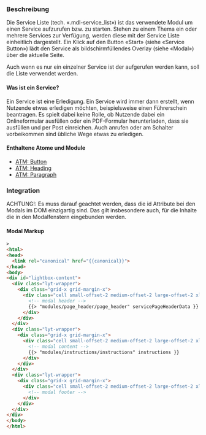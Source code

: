 ### Beschreibung
Die Service Liste (tech. «.mdl-service_list») ist das verwendete Modul um einen Service aufzurufen bzw. zu starten. Stehen zu einem Thema ein oder mehrere Services zur Verfügung, werden diese mit der Service Liste einheitlich dargestellt. Ein Klick auf den Button «Start» (siehe «Service Button») lädt den Service als bildschirmfüllendes Overlay (siehe «Modal») über die aktuelle Seite.
 
Auch wenn es nur ein einzelner Service ist der aufgerufen werden kann, soll die Liste verwendet werden.
 
#### Was ist ein Service?
Ein Service ist eine Erledigung. Ein Service wird immer dann erstellt, wenn Nutzende etwas erledigen möchten, beispielsweise einen Führerschein beantragen. Es spielt dabei keine Rolle, ob Nutzende dabei ein Onlineformular ausfüllen oder ein PDF-Formular herunterladen, dass sie ausfüllen und per Post einreichen. Auch anrufen oder am Schalter vorbeikommen sind übliche Wege etwas zu erledigen.
 
#### Enthaltene Atome und Module
* <a href="../../atoms/button/button.html">ATM: Button</a>
* <a href="../../atoms/headings/headings.html">ATM: Heading</a>
* <a href="../../atoms/paragraph/paragraph.html">ATM: Paragraph</a>
 
### Integration
ACHTUNG!: Es muss darauf geachtet werden, dass die id Attribute bei den Modals im DOM einzigartig sind. Das gilt insbesondere auch, für die Inhalte die in den Modalfenstern eingebunden werden.

#### Modal Markup
```html
>
<html>
<head>
  <link rel="canonical" href="{{canonical}}">
</head>
<body>
<div id="lightbox-content">
  <div class="lyt-wrapper">
    <div class="grid-x grid-margin-x">
      <div class="cell small-offset-2 medium-offset-2 large-offset-2 xlarge-offset-2 small-10 medium-9 large-8">
        <!-- modal header -->
        {{> "modules/page_header/page_header" servicePageHeaderData }}
      </div>
    </div>
  </div>
  <div class="lyt-wrapper">
    <div class="grid-x grid-margin-x">
      <div class="cell small-offset-2 medium-offset-2 large-offset-2 xlarge-offset-2 small-10 medium-9 large-8">
        <!-- modal content -->
        {{> "modules/instructions/instructions" instructions }}
      </div>
    </div>
  </div>
  <div class="lyt-wrapper">
    <div class="grid-x grid-margin-x">
      <div class="cell small-offset-2 medium-offset-2 large-offset-2 xlarge-offset-2 small-10 medium-9 large-8">
        <!-- modal footer -->
      </div>
    </div>
  </div>
</div>
</body>
</html>
